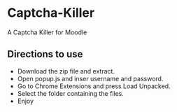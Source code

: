 # Captcha-Killer
A Captcha Killer for Moodle

## Directions to use
- Download the zip file and extract.
- Open popup.js and inser username and password.
- Go to Chrome Extensions and press Load Unpacked.
- Select the folder containing the files.
- Enjoy
